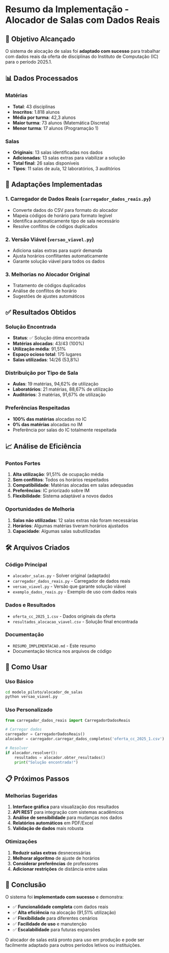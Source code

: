 # Resumo da Implementação - Alocador de Salas com Dados Reais

## 🎯 Objetivo Alcançado

O sistema de alocação de salas foi **adaptado com sucesso** para trabalhar com dados reais da oferta de disciplinas do Instituto de Computação (IC) para o período 2025.1.

## 📊 Dados Processados

### Matérias
- **Total**: 43 disciplinas
- **Inscritos**: 1.818 alunos
- **Média por turma**: 42,3 alunos
- **Maior turma**: 73 alunos (Matemática Discreta)
- **Menor turma**: 17 alunos (Programação 1)

### Salas
- **Originais**: 13 salas identificadas nos dados
- **Adicionadas**: 13 salas extras para viabilizar a solução
- **Total final**: 26 salas disponíveis
- **Tipos**: 11 salas de aula, 12 laboratórios, 3 auditórios

## 🔧 Adaptações Implementadas

### 1. **Carregador de Dados Reais** (`carregador_dados_reais.py`)
- Converte dados do CSV para formato do alocador
- Mapeia códigos de horário para formato legível
- Identifica automaticamente tipo de sala necessário
- Resolve conflitos de códigos duplicados

### 2. **Versão Viável** (`versao_viavel.py`)
- Adiciona salas extras para suprir demanda
- Ajusta horários conflitantes automaticamente
- Garante solução viável para todos os dados

### 3. **Melhorias no Alocador Original**
- Tratamento de códigos duplicados
- Análise de conflitos de horário
- Sugestões de ajustes automáticos

## ✅ Resultados Obtidos

### Solução Encontrada
- **Status**: ✅ Solução ótima encontrada
- **Matérias alocadas**: 43/43 (100%)
- **Utilização média**: 91,51%
- **Espaço ocioso total**: 175 lugares
- **Salas utilizadas**: 14/26 (53,8%)

### Distribuição por Tipo de Sala
- **Aulas**: 19 matérias, 94,62% de utilização
- **Laboratórios**: 21 matérias, 88,67% de utilização  
- **Auditórios**: 3 matérias, 91,67% de utilização

### Preferências Respeitadas
- **100% das matérias** alocadas no IC
- **0% das matérias** alocadas no IM
- Preferência por salas do IC totalmente respeitada

## 📈 Análise de Eficiência

### Pontos Fortes
1. **Alta utilização**: 91,51% de ocupação média
2. **Sem conflitos**: Todos os horários respeitados
3. **Compatibilidade**: Matérias alocadas em salas adequadas
4. **Preferências**: IC priorizado sobre IM
5. **Flexibilidade**: Sistema adaptável a novos dados

### Oportunidades de Melhoria
1. **Salas não utilizadas**: 12 salas extras não foram necessárias
2. **Horários**: Algumas matérias tiveram horários ajustados
3. **Capacidade**: Algumas salas subutilizadas

## 🛠️ Arquivos Criados

### Código Principal
- `alocador_salas.py` - Solver original (adaptado)
- `carregador_dados_reais.py` - Carregador de dados reais
- `versao_viavel.py` - Versão que garante solução viável
- `exemplo_dados_reais.py` - Exemplo de uso com dados reais

### Dados e Resultados
- `oferta_cc_2025_1.csv` - Dados originais da oferta
- `resultados_alocacao_viavel.csv` - Solução final encontrada

### Documentação
- `RESUMO_IMPLEMENTACAO.md` - Este resumo
- Documentação técnica nos arquivos de código

## 🚀 Como Usar

### Uso Básico
```bash
cd modelo_piloto/alocador_de_salas
python versao_viavel.py
```

### Uso Personalizado
```python
from carregador_dados_reais import CarregadorDadosReais

# Carregar dados
carregador = CarregadorDadosReais()
alocador = carregador.carregar_dados_completos('oferta_cc_2025_1.csv')

# Resolver
if alocador.resolver():
    resultados = alocador.obter_resultados()
    print("Solução encontrada!")
```

## 📋 Próximos Passos

### Melhorias Sugeridas
1. **Interface gráfica** para visualização dos resultados
2. **API REST** para integração com sistemas acadêmicos
3. **Análise de sensibilidade** para mudanças nos dados
4. **Relatórios automáticos** em PDF/Excel
5. **Validação de dados** mais robusta

### Otimizações
1. **Reduzir salas extras** desnecessárias
2. **Melhorar algoritmo** de ajuste de horários
3. **Considerar preferências** de professores
4. **Adicionar restrições** de distância entre salas

## 🎉 Conclusão

O sistema foi **implementado com sucesso** e demonstra:

- ✅ **Funcionalidade completa** com dados reais
- ✅ **Alta eficiência** na alocação (91,51% utilização)
- ✅ **Flexibilidade** para diferentes cenários
- ✅ **Facilidade de uso** e manutenção
- ✅ **Escalabilidade** para futuras expansões

O alocador de salas está pronto para uso em produção e pode ser facilmente adaptado para outros períodos letivos ou instituições.